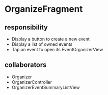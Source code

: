 # OrganizeFragment
## responsibility
- Display a button to create a new event
- Display a list of owned events
- Tap an event to open its EventOrganizerView
## collaborators
- Organizer
- OrganizerController
- OrganizerEventSummaryListView